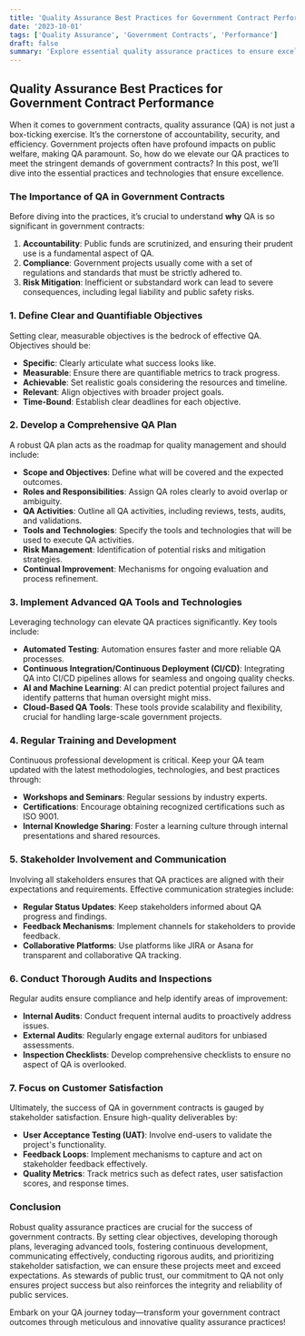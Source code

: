 ```yaml
---
title: 'Quality Assurance Best Practices for Government Contract Performance'
date: '2023-10-01'
tags: ['Quality Assurance', 'Government Contracts', 'Performance']
draft: false
summary: 'Explore essential quality assurance practices to ensure excellence in government contract performance. Dive deep into methodologies, technologies, and strategies that transform how public sector projects are managed and delivered.'
---
```


## Quality Assurance Best Practices for Government Contract Performance

When it comes to government contracts, quality assurance (QA) is not just a box-ticking exercise. It’s the cornerstone of accountability, security, and efficiency. Government projects often have profound impacts on public welfare, making QA paramount. So, how do we elevate our QA practices to meet the stringent demands of government contracts? In this post, we’ll dive into the essential practices and technologies that ensure excellence.

### The Importance of QA in Government Contracts

Before diving into the practices, it’s crucial to understand **why** QA is so significant in government contracts:

1. **Accountability**: Public funds are scrutinized, and ensuring their prudent use is a fundamental aspect of QA.
2. **Compliance**: Government projects usually come with a set of regulations and standards that must be strictly adhered to.
3. **Risk Mitigation**: Inefficient or substandard work can lead to severe consequences, including legal liability and public safety risks.

### 1. Define Clear and Quantifiable Objectives

Setting clear, measurable objectives is the bedrock of effective QA. Objectives should be:

- **Specific**: Clearly articulate what success looks like.
- **Measurable**: Ensure there are quantifiable metrics to track progress.
- **Achievable**: Set realistic goals considering the resources and timeline.
- **Relevant**: Align objectives with broader project goals.
- **Time-Bound**: Establish clear deadlines for each objective.

### 2. Develop a Comprehensive QA Plan

A robust QA plan acts as the roadmap for quality management and should include:

- **Scope and Objectives**: Define what will be covered and the expected outcomes.
- **Roles and Responsibilities**: Assign QA roles clearly to avoid overlap or ambiguity.
- **QA Activities**: Outline all QA activities, including reviews, tests, audits, and validations.
- **Tools and Technologies**: Specify the tools and technologies that will be used to execute QA activities.
- **Risk Management**: Identification of potential risks and mitigation strategies.
- **Continual Improvement**: Mechanisms for ongoing evaluation and process refinement.

### 3. Implement Advanced QA Tools and Technologies

Leveraging technology can elevate QA practices significantly. Key tools include:

- **Automated Testing**: Automation ensures faster and more reliable QA processes.
- **Continuous Integration/Continuous Deployment (CI/CD)**: Integrating QA into CI/CD pipelines allows for seamless and ongoing quality checks.
- **AI and Machine Learning**: AI can predict potential project failures and identify patterns that human oversight might miss.
- **Cloud-Based QA Tools**: These tools provide scalability and flexibility, crucial for handling large-scale government projects.

### 4. Regular Training and Development

Continuous professional development is critical. Keep your QA team updated with the latest methodologies, technologies, and best practices through:

- **Workshops and Seminars**: Regular sessions by industry experts.
- **Certifications**: Encourage obtaining recognized certifications such as ISO 9001.
- **Internal Knowledge Sharing**: Foster a learning culture through internal presentations and shared resources.

### 5. Stakeholder Involvement and Communication

Involving all stakeholders ensures that QA practices are aligned with their expectations and requirements. Effective communication strategies include:

- **Regular Status Updates**: Keep stakeholders informed about QA progress and findings.
- **Feedback Mechanisms**: Implement channels for stakeholders to provide feedback.
- **Collaborative Platforms**: Use platforms like JIRA or Asana for transparent and collaborative QA tracking.

### 6. Conduct Thorough Audits and Inspections

Regular audits ensure compliance and help identify areas of improvement:

- **Internal Audits**: Conduct frequent internal audits to proactively address issues.
- **External Audits**: Regularly engage external auditors for unbiased assessments.
- **Inspection Checklists**: Develop comprehensive checklists to ensure no aspect of QA is overlooked.

### 7. Focus on Customer Satisfaction

Ultimately, the success of QA in government contracts is gauged by stakeholder satisfaction. Ensure high-quality deliverables by:

- **User Acceptance Testing (UAT)**: Involve end-users to validate the project's functionality.
- **Feedback Loops**: Implement mechanisms to capture and act on stakeholder feedback effectively.
- **Quality Metrics**: Track metrics such as defect rates, user satisfaction scores, and response times.

### Conclusion

Robust quality assurance practices are crucial for the success of government contracts. By setting clear objectives, developing thorough plans, leveraging advanced tools, fostering continuous development, communicating effectively, conducting rigorous audits, and prioritizing stakeholder satisfaction, we can ensure these projects meet and exceed expectations. As stewards of public trust, our commitment to QA not only ensures project success but also reinforces the integrity and reliability of public services.

Embark on your QA journey today—transform your government contract outcomes through meticulous and innovative quality assurance practices!